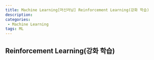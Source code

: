 ```yaml
---
title: Machine Learning[머신러닝] Reinforcement Learning(강화 학습)
description:
categories:
 - Machine Learning
tags: ML
---
```


## Reinforcement Learning(강화 학습)
